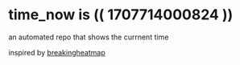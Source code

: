 # time_now is (( 1707714000824 ))

an automated repo that shows the currnent time

inspired by [breakingheatmap](https://github.com/breakingheatmap/breakingheatmap)